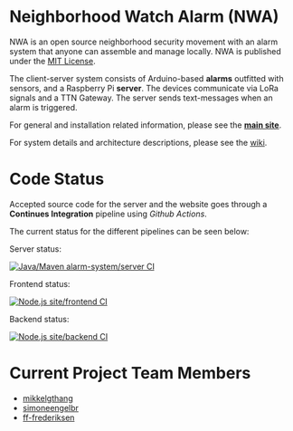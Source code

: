 # Neighborhood Watch Alarm (NWA)
NWA is an open source neighborhood security movement with an alarm system that anyone can assemble and manage locally. NWA is published under the [MIT License](https://github.com/neighborhood-watch-alarm/nwa/blob/master/LICENSE).

The client-server system consists of Arduino-based **alarms** outfitted with sensors, and a Raspberry Pi **server**. The devices communicate via LoRa signals and a TTN Gateway. The server sends text-messages when an alarm is triggered.

For general and installation related information, please see the [**main site**](https://nwa-site.herokuapp.com/).

For system details and architecture descriptions, please see the [wiki](https://github.com/neighborhood-watch-alarm/nwa/wiki).

# Code Status

Accepted source code for the server and the website goes through a **Continues Integration** pipeline using *Github Actions*.

The current status for the different pipelines can be seen below:

Server status:

[![Java/Maven alarm-system/server CI](https://github.com/ff-frederiksen/Neighbourhood-Watch/workflows/Java/Maven%20dtu.bachelor.AlarmSystem%20CI/badge.svg)](https://github.com/ff-frederiksen/Neighbourhood-Watch/actions?query=workflow%3A%22Java%2FMaven+dtu.bachelor.AlarmSystem+CI%22)

Frontend status:

[![Node.js site/frontend CI](https://github.com/ff-frederiksen/Neighbourhood-Watch/workflows/Node.js%20site/frontend%20CI/badge.svg)](https://github.com/ff-frederiksen/Neighbourhood-Watch/actions?query=workflow%3A%22Node.js+site%2Ffrontend+CI%22)

Backend status:

[![Node.js site/backend CI](https://github.com/ff-frederiksen/Neighbourhood-Watch/workflows/Node.js%20site/backend%20CI/badge.svg)](https://github.com/ff-frederiksen/Neighbourhood-Watch/actions?query=workflow%3A%22Node.js+site%2Fbackend+CI%22)


# Current Project Team Members
* [mikkelgthang](https://github.com/mikkelgthang)
* [simoneengelbr](https://github.com/simoneengelbr)
* [ff-frederiksen](https://github.com/ff-frederiksen)
